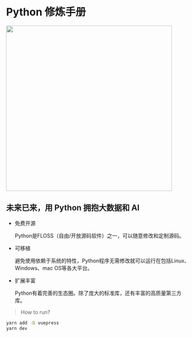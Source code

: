 # Python 修炼手册

<img src='https://python.ccstudio.org/hero.png' width='450' />

## 未来已来，用 Python 拥抱大数据和 AI

* 免费开源
    
    Python是FLOSS（自由/开放源码软件）之一，可以随意修改和定制源码。

* 可移植
    
    避免使用依赖于系统的特性，Python程序无需修改就可以运行在包括Linux、Windows、mac OS等各大平台。

* 扩展丰富
    
    Python有着完善的生态圈。除了庞大的标准库，还有丰富的高质量第三方库。

> How to run?

```sh
yarn add -D vuepress
yarn dev
```